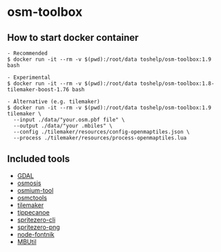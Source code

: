 # osm-toolbox

## How to start docker container

    - Recommended
    $ docker run -it --rm -v $(pwd):/root/data toshelp/osm-toolbox:1.9 bash

    - Experimental 
    $ docker run -it --rm -v $(pwd):/root/data toshelp/osm-toolbox:1.8-tilemaker-boost-1.76 bash

    - Alternative (e.g. tilemaker)
    $ docker run -it --rm -v $(pwd):/root/data toshelp/osm-toolbox:1.9 tilemaker \
      --input ./data/"your.osm.pbf file" \
      --output ./data/"your .mbiles" \
      --config ./tilemaker/resources/config-openmaptiles.json \
      --process ./tilemaker/resources/process-openmaptiles.lua

## Included tools
- [GDAL](https://gdal.org/)
- [osmosis](https://github.com/openstreetmap/osmosis)
- [osmium-tool](https://osmcode.org/osmium-tool/)
- [osmctools](https://github.com/ramunasd/osmctools)
- [tilemaker](https://github.com/systemed/tilemaker)
- [tippecanoe](https://github.com/mapbox/tippecanoe)
- [spritezero-cli](https://github.com/mapbox/spritezero-cli)  
- [spritezero-png](https://github.com/cs09g/spritezero-png)
- [node-fontnik](https://github.com/mapbox/node-fontnik)
- [MBUtil](https://github.com/mapbox/mbutil)
